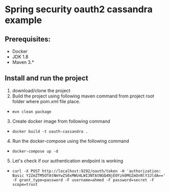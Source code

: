 #  Spring security oauth2 cassandra example

## Prerequisites:
* Docker
* JDK 1.8 
* Maven 3.*

## Install and run the project 
1. download/clone the project 
2. Build the project using following maven command from project root folder where pom.xml file place.
  * `mvn clean package`
3. Create docker image from following command 
  * `docker build -t oauth-cassandra .`
4. Run the docker-compose using the following command   
  * `docker-compose up -d`   
5. Let's check if our authentication endpoint is working
  * `curl -X POST http://localhost:9292/oauth/token -H 'authorization: Basic Y2ZmZTM5OTAtNmYwZS0xMWU4LWI3NTAtNGQ4NjE0Yzk0MGZmOnNlY3JldA==' -F grant_type=password -F username=ahmed -F password=secret -F scope=trust`
  
